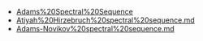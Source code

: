 - [Adams%20Spectral%20Sequence](Adams%20Spectral%20Sequence)
- [Atiyah%20Hirzebruch%20spectral%20sequence.md](Atiyah%20Hirzebruch%20spectral%20sequence.md)
- [Adams-Novikov%20spectral%20sequence.md](Adams-Novikov%20spectral%20sequence.md)